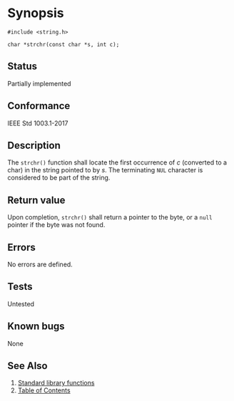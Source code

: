 # Synopsis

`#include <string.h>`

`char *strchr(const char *s, int c);`

## Status

Partially implemented

## Conformance

IEEE Std 1003.1-2017

## Description

The `strchr()` function shall locate the first occurrence of _c_ (converted to a char) in the string pointed to
by _s_. The terminating `NUL` character is considered to be part of the string.

## Return value

Upon completion, `strchr()` shall return a pointer to the byte, or a `null` pointer if the byte was not found.

## Errors

No errors are defined.

## Tests

Untested

## Known bugs

None

## See Also

1. [Standard library functions](../README.md)
2. [Table of Contents](../../../README.md)
